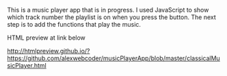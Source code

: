 This is a music player app that is in progress. I used JavaScript to show which track number the playlist is on when you press the button. The next step is to add the functions that play the music.

HTML preview at link below

http://htmlpreview.github.io/?https://github.com/alexwebcoder/musicPlayerApp/blob/master/classicalMusicPlayer.html
